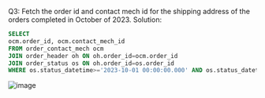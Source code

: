 Q3: Fetch the order id and contact mech id for the shipping address of the orders completed in October of 2023.
Solution:
```sql
SELECT
ocm.order_id, ocm.contact_mech_id
FROM order_contact_mech ocm 
JOIN order_header oh ON oh.order_id=ocm.order_id
JOIN order_status os ON oh.order_id=os.order_id
WHERE os.status_datetime>='2023-10-01 00:00:00.000' AND os.status_datetime<'2023-11-01' and os.status_id='ORDER_COMPLETED';
```
![image](https://github.com/dextro19/SQL-Assignment-Part-2/assets/157474091/9008bd8a-ce4f-44da-960a-3d7b14991f35)

